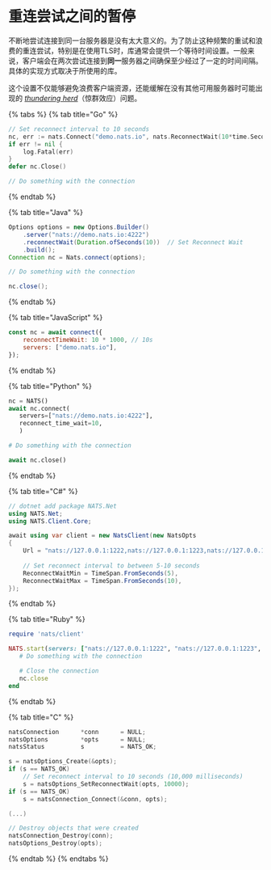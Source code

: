 # 重连尝试之间的暂停

不断地尝试连接到同一台服务器是没有太大意义的。为了防止这种频繁的重试和浪费的重连尝试，特别是在使用TLS时，库通常会提供一个等待时间设置。一般来说，客户端会在两次尝试连接到**同一**服务器之间确保至少经过了一定的时间间隔。具体的实现方式取决于所使用的库。

这个设置不仅能够避免浪费客户端资源，还能缓解在没有其他可用服务器时可能出现的 [_thundering herd_](random.md)（惊群效应）问题。

{% tabs %}
{% tab title="Go" %}
```go
// Set reconnect interval to 10 seconds
nc, err := nats.Connect("demo.nats.io", nats.ReconnectWait(10*time.Second))
if err != nil {
    log.Fatal(err)
}
defer nc.Close()

// Do something with the connection
```
{% endtab %}

{% tab title="Java" %}
```java
Options options = new Options.Builder()
    .server("nats://demo.nats.io:4222")
    .reconnectWait(Duration.ofSeconds(10))  // Set Reconnect Wait
    .build();
Connection nc = Nats.connect(options);

// Do something with the connection

nc.close();
```
{% endtab %}

{% tab title="JavaScript" %}
```javascript
const nc = await connect({
    reconnectTimeWait: 10 * 1000, // 10s
    servers: ["demo.nats.io"],
});
```
{% endtab %}

{% tab title="Python" %}
```python
nc = NATS()
await nc.connect(
   servers=["nats://demo.nats.io:4222"],
   reconnect_time_wait=10,
   )

# Do something with the connection

await nc.close()
```
{% endtab %}

{% tab title="C#" %}
```csharp
// dotnet add package NATS.Net
using NATS.Net;
using NATS.Client.Core;

await using var client = new NatsClient(new NatsOpts
{
    Url = "nats://127.0.0.1:1222,nats://127.0.0.1:1223,nats://127.0.0.1:1224",
    
    // Set reconnect interval to between 5-10 seconds
    ReconnectWaitMin = TimeSpan.FromSeconds(5),
    ReconnectWaitMax = TimeSpan.FromSeconds(10),
});
```
{% endtab %}

{% tab title="Ruby" %}
```ruby
require 'nats/client'

NATS.start(servers: ["nats://127.0.0.1:1222", "nats://127.0.0.1:1223", "nats://127.0.0.1:1224"], reconnect_time_wait: 10) do |nc|
   # Do something with the connection

   # Close the connection
   nc.close
end
```
{% endtab %}

{% tab title="C" %}
```c
natsConnection      *conn      = NULL;
natsOptions         *opts      = NULL;
natsStatus          s          = NATS_OK;

s = natsOptions_Create(&opts);
if (s == NATS_OK)
    // Set reconnect interval to 10 seconds (10,000 milliseconds)
    s = natsOptions_SetReconnectWait(opts, 10000);
if (s == NATS_OK)
    s = natsConnection_Connect(&conn, opts);

(...)

// Destroy objects that were created
natsConnection_Destroy(conn);
natsOptions_Destroy(opts);
```
{% endtab %}
{% endtabs %}